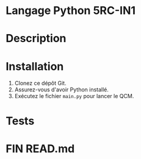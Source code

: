 # ######################################################################
#  Langage Python 5RC-IN1
# ######################################################################

# Description



# Installation

1. Clonez ce dépôt Git.
2. Assurez-vous d'avoir Python installé.
3. Exécutez le fichier `main.py` pour lancer le QCM.

# ######################################################################
#  Tests
# ######################################################################


# ######################################################################
#  FIN READ.md
# ######################################################################